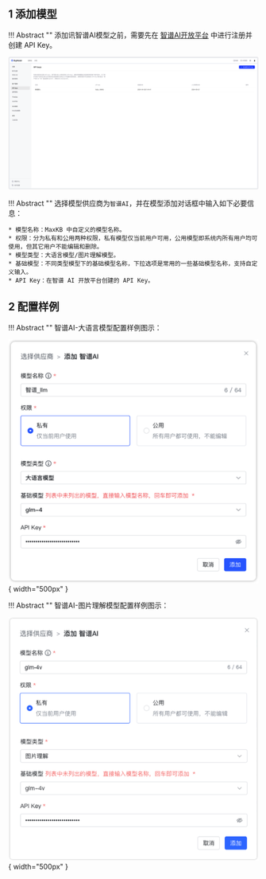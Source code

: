 ## 1 添加模型

!!! Abstract "" 
    添加讯智谱AI模型之前，需要先在 [智谱AI开放平台](https://open.bigmodel.cn/) 中进行注册并创建 API Key。

![智普APIkey](../../img/model/zhipu_apikey.png)

!!! Abstract ""
    选择模型供应商为`智谱AI`，并在模型添加对话框中输入如下必要信息：

    * 模型名称：MaxKB 中自定义的模型名称。   
    * 权限：分为私有和公用两种权限，私有模型仅当前用户可用，公用模型即系统内所有用户均可使用，但其它用户不能编辑和删除。     
    * 模型类型：大语言模型/图片理解模型。   
    * 基础模型：不同类型模型下的基础模型名称，下拉选项是常用的一些基础模型名称，支持自定义输入。    
    * API Key：在智谱 AI 开放平台创建的 API Key。

## 2 配置样例

!!! Abstract ""
    智谱AI-大语言模型配置样例图示：

![智普模型](../../img/model/zhipu_llm.png){ width="500px" }

!!! Abstract ""
    智谱AI-图片理解模型配置样例图示：

![智普模型](../../img/model/zhipu_vision.png){ width="500px" }